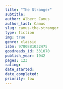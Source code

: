 ```yaml
---
title: "The Stranger"
subtitle: 
author: Albert Camus
author_last: Camus
slug: camus-the-stranger
type: fiction
img: true
genre: classic
isbn: 9780881032475
goodreads_id: 331070
publish_year: 1942
pages: 123
rating: 
date_started:
date_completed:
priority: low
---
```

